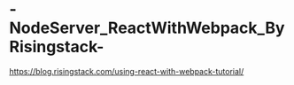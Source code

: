 # -NodeServer_ReactWithWebpack_ByRisingstack-

https://blog.risingstack.com/using-react-with-webpack-tutorial/
